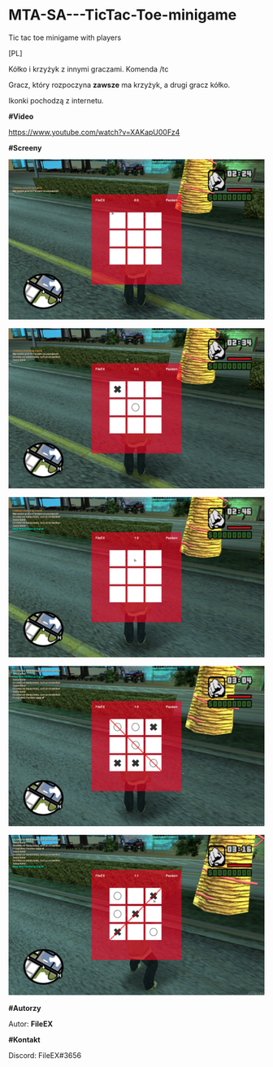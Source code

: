 # MTA-SA---TicTac-Toe-minigame

Tic tac toe minigame with players

[PL]

  Kółko i krzyżyk z innymi graczami. Komenda /tc <nick>
  
  Gracz, który rozpoczyna **zawsze** ma krzyżyk, a drugi gracz kółko.
  
  Ikonki pochodzą z internetu.
 
 **#Video**
 
 https://www.youtube.com/watch?v=XAKapU00Fz4
 
**#Screeny**

![Screen 1](screenshots/1.png)

![Screen 2](screenshots/2.png)

![Screen 3](screenshots/3.png)

![Screen 4](screenshots/4.png)

![Screen 5](screenshots/5.png)



**#Autorzy**

Autor: **FileEX**

**#Kontakt**

Discord: FileEX#3656
